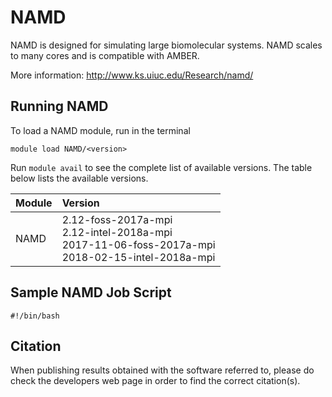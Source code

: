 # NAMD
NAMD is designed for simulating large biomolecular systems. NAMD scales to many cores and is compatible with AMBER.

More information: http://www.ks.uiuc.edu/Research/namd/

## Running NAMD

To load a NAMD module, run in the terminal

    module load NAMD/<version>

Run `module avail` to see the complete list of available versions. The table below lists the
available versions.

| Module     | Version     |
| :------------- | :------------- |
| NAMD |2.12-foss-2017a-mpi <br>2.12-intel-2018a-mpi <br>2017-11-06-foss-2017a-mpi <br>2018-02-15-intel-2018a-mpi <br>|

## Sample NAMD Job Script
```
#!/bin/bash
```

## Citation

When publishing results obtained with the software referred to, please do check the developers web page in order to find the correct citation(s).
